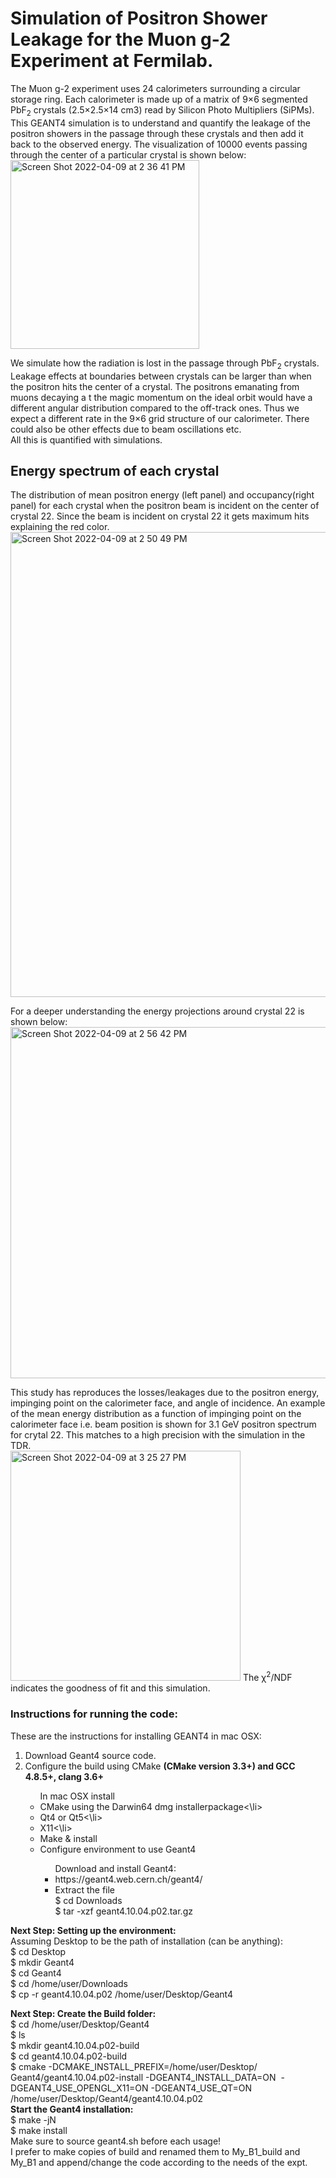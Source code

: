 # Simulation of Positron Shower Leakage for the Muon g-2 Experiment at Fermilab.
The Muon g-2 experiment uses 24 calorimeters surrounding a circular storage ring. Each calorimeter is made up of a matrix of 9×6 segmented PbF<sub>2</sub> crystals (2.5×2.5×14 cm3) read by Silicon Photo Multipliers (SiPMs).
This GEANT4 simulation is to understand and quantify the leakage of the positron showers in the passage through these crystals and then add it back
to the observed energy.  The visualization of 10000 events passing through the center of a particular crystal is shown below:</br>
<img width="302" alt="Screen Shot 2022-04-09 at 2 36 41 PM" src="https://user-images.githubusercontent.com/27436642/162587356-e166492e-5feb-4a8d-af92-0d0cb867b38b.png">

We simulate how the radiation is lost in the passage through PbF<sub>2</sub> crystals. Leakage effects at boundaries between crystals can be larger than when the positron hits the center of a crystal. The positrons emanating from muons decaying a
t the magic momentum on the ideal orbit would have a different angular distribution compared to the off-track ones. Thus we expect a different rate in the 9×6 grid structure of our calorimeter. There could also be other effects due to beam oscillations etc. </br>
All this is quantified with simulations. 
## Energy spectrum of each crystal
The distribution of mean positron energy (left panel) and occupancy(right panel) for each crystal when the positron beam is incident on the center of crystal 22. Since the beam is incident on crystal 22 it gets maximum hits explaining the red color.
<img width="744" alt="Screen Shot 2022-04-09 at 2 50 49 PM" src="https://user-images.githubusercontent.com/27436642/162587807-93a9b4bc-aad2-4242-a56e-275873bf5b33.png">

For a deeper understanding the energy projections around crystal 22 is shown below:
<img width="562" alt="Screen Shot 2022-04-09 at 2 56 42 PM" src="https://user-images.githubusercontent.com/27436642/162587978-7bf08ceb-d139-4ceb-b403-2b92ff7f8785.png">

This study has reproduces the losses/leakages due to the positron energy, impinging point on the calorimeter face, and angle of
incidence. An example of the mean energy distribution as a function of impinging point on the calorimeter face i.e. beam position 
is shown for 3.1 GeV positron spectrum for crytal 22. This matches to a high precision with the simulation in the TDR. </br>
<img width="368" alt="Screen Shot 2022-04-09 at 3 25 27 PM" src="https://user-images.githubusercontent.com/27436642/162588869-38f2ef63-73e6-4a0a-bd49-cb266de92620.png">
The &chi;<sup>2</sup>/NDF indicates the goodness of fit and this simulation. 
### Instructions for running the code:
These are the instructions for installing GEANT4 in mac OSX:
<ol> <li> Download Geant4 source code.</li>
  <li> Configure the build using CMake <b>(CMake version 3.3+) and GCC 4.8.5+, clang 3.6+ </b></li>
  <ul> In mac OSX install <li> CMake using the Darwin64 dmg installerpackage<\li> <li> Qt4 or Qt5<\li> <li> X11<\li> 
   <li> Make & install </li> 
   <li> Configure environment to use Geant4 </li>
    <ul> Download and install Geant4:
      <li> https://geant4.web.cern.ch/geant4/</li>
    <li> Extract the file </br>
 $ cd Downloads</br>
$ tar -xzf geant4.10.04.p02.tar.gz</br>
 </li></ul> </ol>
  
  **Next Step: Setting up the environment:**</br>
  Assuming Desktop to be the path of installation (can be anything):</br>
  $ cd Desktop</br>
   $ mkdir Geant4 </br>
   $ cd Geant4</br>
    $ cd /home/user/Downloads</br>
$ cp -r geant4.10.04.p02 /home/user/Desktop/Geant4</br>

 **Next Step: Create the Build folder:**</br>
 $ cd /home/user/Desktop/Geant4 </br>$ ls</br>
$ mkdir geant4.10.04.p02-build</br>
$ cd geant4.10.04.p02-build</br>
 $ cmake -DCMAKE_INSTALL_PREFIX=/home/user/Desktop/ Geant4/geant4.10.04.p02-install -DGEANT4_INSTALL_DATA=ON  -DGEANT4_USE_OPENGL_X11=ON -DGEANT4_USE_QT=ON /home/user/Desktop/Geant4/geant4.10.04.p02</br>
 **Start the Geant4 installation:**</br>
  $ make -jN</br>
$ make install</br>
Make sure to source geant4.sh before each usage!</br>
I prefer to make copies of build and renamed them to My_B1_build and My_B1 and append/change the code according to the needs of the expt. 
